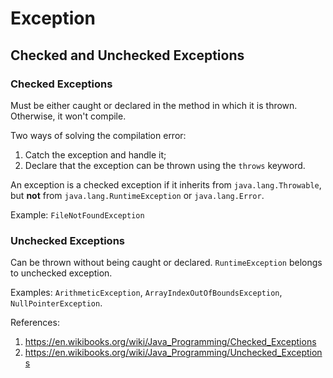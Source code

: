 # Exception

## Checked and Unchecked Exceptions

### Checked Exceptions
Must be either caught or declared in the method in which it is thrown. Otherwise, it won't compile.

Two ways of solving the compilation error:
1. Catch the exception and handle it;
2. Declare that the exception can be thrown using the `throws` keyword.

An exception is a checked exception if it inherits from `java.lang.Throwable`, but **not** from `java.lang.RuntimeException` or `java.lang.Error`.

Example: `FileNotFoundException`

### Unchecked Exceptions
Can be thrown without being caught or declared. `RuntimeException` belongs to unchecked exception.

Examples: `ArithmeticException`, `ArrayIndexOutOfBoundsException`, `NullPointerException`.

References:
1. https://en.wikibooks.org/wiki/Java_Programming/Checked_Exceptions
2. https://en.wikibooks.org/wiki/Java_Programming/Unchecked_Exceptions